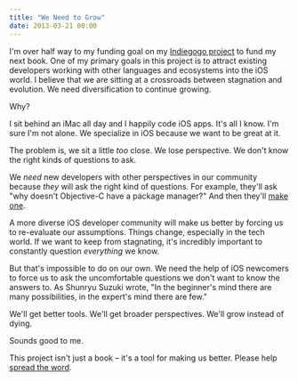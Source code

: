 ```yaml
---
title: "We Need to Grow"
date: 2013-03-21 00:00
---
```


<import><p>I'm over half way to my funding goal on my <a href="http://indiegogo.com/projects/your-first-ios-app">Indiegogo project</a> to fund my next book. One of my primary goals in this project is to attract existing developers working with other languages and ecosystems into the iOS world. I believe that we are sitting at a crossroads between stagnation and evolution. We need diversification to continue growing. </p>

<p>Why?</p>

<p>I sit behind an iMac all day and I happily code iOS apps. It's all I know. I'm sure I'm not alone. We specialize in iOS because we want to be great at it. </p>

<p>The problem is, we sit a little <em>too</em> close. We lose perspective. We don't know the right kinds of questions to ask. </p>

<p>We <em>need</em> new developers with other perspectives in our community because <em>they</em> will ask the right kind of questions. For example, they'll ask "why doesn't Objective-C have a package manager?" And then they'll <a href="http://cocoapods.org">make one</a>. </p>

<p>A more diverse iOS developer community will make us better by forcing us to re-evaluate our assumptions. Things change, especially in the tech world. If we want to keep from stagnating, it's incredibly important to constantly question <em>everything</em> we know. </p>

<p>But that's impossible to do on our own. We need the help of iOS newcomers to force us to ask the uncomfortable questions we don't want to know the answers to. As Shunryu Suzuki wrote, "In the beginner's mind there are many possibilities, in the expert's mind there are few."</p>

<p>We'll get better tools. We'll get broader perspectives. We'll grow instead of dying. </p>

<p>Sounds good to me.</p>

<p>This project isn't just a book – it's a tool for making us better. Please help <a href="http://indiegogo.com/projects/your-first-ios-app">spread the word</a>. </p></import>

<!-- more -->

